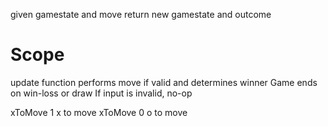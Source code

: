 given gamestate and move
return new gamestate and outcome

# Scope
update function performs move if valid and determines winner
Game ends on win-loss or draw
If input is invalid, no-op

xToMove 1 x to move
xToMove 0 o to move